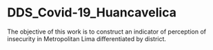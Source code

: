 # DDS_Covid-19_Huancavelica

The objective of this work is to construct an indicator of perception of insecurity in Metropolitan Lima differentiated by district. 
